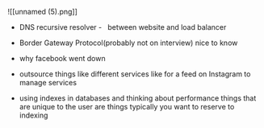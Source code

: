 ![[unnamed (5).png]]

-   DNS recursive resolver -   between website and load balancer  
    
-   Border Gateway Protocol(probably not on interview) nice to know 
    
-   why facebook went down 
    
-   outsource things like different services like for a feed on Instagram to manage services  
    
-   using indexes in databases and thinking about performance things that are unique to the user are things typically you want to reserve to indexing